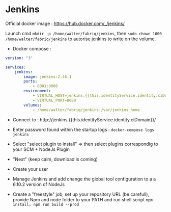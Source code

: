 Jenkins
============

Official docker image : https://hub.docker.com/_/jenkins/


Launch cmd `mkdir -p /home/walter/fabriq/jenkins`, then `sudo chown 1000 /home/walter/fabriq/jenkins` to autorise jenkins to write on the volume. 

* Docker compose :

```yml
version: "3"

services:
    jenkins:
        image: jenkins:2.46.1
        ports:
            - 8081:8080
        environment:
            - VIRTUAL_HOST=jenkins.{{this.identityService.identity.ciDomain}}
            - VIRTUAL_PORT=8080              
        volumes:
            - /home/walter/fabriq/jenkins:/var/jenkins_home 

```


* Connect to : http://jenkins.{{this.identityService.identity.ciDomain}}/

* Enter password found within the startup logs : `docker-compose logs jenkins`
* Select "select plugin to install" => then select plugins correspondig to your SCM + NodeJs Plugin
* "Next" (keep calm, download is coming)
* Create your user
* Manage Jenkins and add change the global tool configuration to a a 6.10.2 version of NodeJs
* Create a "freestyle" job, set up your repository URL (be carefull), provide Npm and node folder to your PATH and run shell script `npm install; npm run build --prod`
